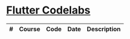 # [Flutter Codelabs](https://codelabs.developers.google.com/?cat=Flutter)

| # | Course  | Code | Date | Description
| ------------- | ------------- | ------------- | ------------- | -------------

